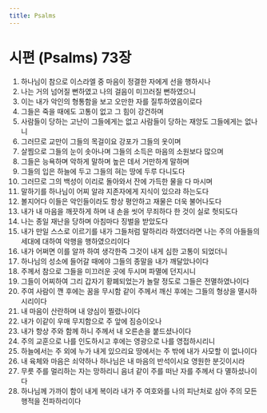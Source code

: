 ```yaml
---
title: Psalms
---
```


# 시편 (Psalms) 73장
1. 하나님이 참으로 이스라엘 중 마음이 정결한 자에게 선을 행하시나
1. 나는 거의 넘어질 뻔하였고 나의 걸음이 미끄러질 뻔하였으니
1. 이는 내가 악인의 형통함을 보고 오만한 자를 질투하였음이로다
1. 그들은 죽을 때에도 고통이 없고 그 힘이 강건하며
1. 사람들이 당하는 고난이 그들에게는 없고 사람들이 당하는 재앙도 그들에게는 없나니
1. 그러므로 교만이 그들의 목걸이요 강포가 그들의 옷이며
1. 살찜으로 그들의 눈이 솟아나며 그들의 소득은 마음의 소원보다 많으며
1. 그들은 능욕하며 악하게 말하며 높은 데서 거만하게 말하며
1. 그들의 입은 하늘에 두고 그들의 혀는 땅에 두루 다니도다
1. 그러므로 그의 백성이 이리로 돌아와서 잔에 가득한 물을 다 마시며
1. 말하기를 하나님이 어찌 알랴 지존자에게 지식이 있으랴 하는도다
1. 볼지어다 이들은 악인들이라도 항상 평안하고 재물은 더욱 불어나도다
1. 내가 내 마음을 깨끗하게 하며 내 손을 씻어 무죄하다 한 것이 실로 헛되도다
1. 나는 종일 재난을 당하며 아침마다 징벌을 받았도다
1. 내가 만일 스스로 이르기를 내가 그들처럼 말하리라 하였더라면 나는 주의 아들들의 세대에 대하여 악행을 행하였으리이다
1. 내가 어쩌면 이를 알까 하여 생각한즉 그것이 내게 심한 고통이 되었더니
1. 하나님의 성소에 들어갈 때에야 그들의 종말을 내가 깨달았나이다
1. 주께서 참으로 그들을 미끄러운 곳에 두시며 파멸에 던지시니
1. 그들이 어찌하여 그리 갑자기 황폐되었는가 놀랄 정도로 그들은 전멸하였나이다
1. 주여 사람이 깬 후에는 꿈을 무시함 같이 주께서 깨신 후에는 그들의 형상을 멸시하시리이다
1. 내 마음이 산란하며 내 양심이 찔렸나이다
1. 내가 이같이 우매 무지함으로 주 앞에 짐승이오나
1. 내가 항상 주와 함께 하니 주께서 내 오른손을 붙드셨나이다
1. 주의 교훈으로 나를 인도하시고 후에는 영광으로 나를 영접하시리니
1. 하늘에서는 주 외에 누가 내게 있으리요 땅에서는 주 밖에 내가 사모할 이 없나이다
1. 내 육체와 마음은 쇠약하나 하나님은 내 마음의 반석이시요 영원한 분깃이시라
1. 무릇 주를 멀리하는 자는 망하리니 음녀 같이 주를 떠난 자를 주께서 다 멸하셨나이다
1. 하나님께 가까이 함이 내게 복이라 내가 주 여호와를 나의 피난처로 삼아 주의 모든 행적을 전파하리이다